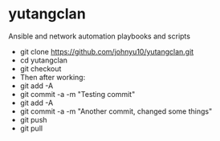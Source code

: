 # yutangclan
Ansible and network automation playbooks and scripts
- git clone https://github.com/johnyu10/yutangclan.git 
- cd yutangclan
- git checkout
- Then after working:
- git add -A
- git commit -a -m "Testing commit"
- git add -A
- git commit -a -m "Another commit, changed some things"
- git push
- git pull
